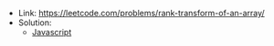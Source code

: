 - Link: https://leetcode.com/problems/rank-transform-of-an-array/
- Solution:
  - [Javascript](index.js)
  <!-- - [Typescript](index.ts) -->